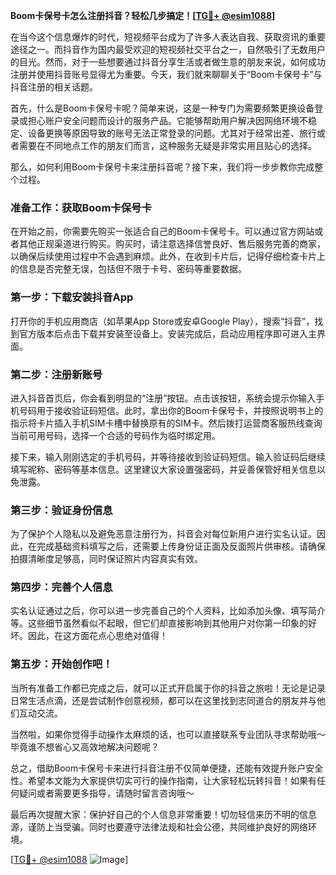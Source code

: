 **Boom卡保号卡怎么注册抖音？轻松几步搞定！[[TG💪+ @esim1088](https://t.me/s/esim1088)]**

在当今这个信息爆炸的时代，短视频平台成为了许多人表达自我、获取资讯的重要途径之一。而抖音作为国内最受欢迎的短视频社交平台之一，自然吸引了无数用户的目光。然而，对于一些想要通过抖音分享生活或者做生意的朋友来说，如何成功注册并使用抖音账号显得尤为重要。今天，我们就来聊聊关于“Boom卡保号卡”与抖音注册的相关话题。

首先，什么是Boom卡保号卡呢？简单来说，这是一种专门为需要频繁更换设备登录或担心账户安全问题而设计的服务产品。它能够帮助用户解决因网络环境不稳定、设备更换等原因导致的账号无法正常登录的问题。尤其对于经常出差、旅行或者需要在不同地点工作的朋友们而言，这种服务无疑是非常实用且贴心的选择。

那么，如何利用Boom卡保号卡来注册抖音呢？接下来，我们将一步步教你完成整个过程。

### 准备工作：获取Boom卡保号卡

在开始之前，你需要先购买一张适合自己的Boom卡保号卡。可以通过官方网站或者其他正规渠道进行购买。购买时，请注意选择信誉良好、售后服务完善的商家，以确保后续使用过程中不会遇到麻烦。此外，在收到卡片后，记得仔细检查卡片上的信息是否完整无误，包括但不限于卡号、密码等重要数据。

### 第一步：下载安装抖音App

打开你的手机应用商店（如苹果App Store或安卓Google Play），搜索“抖音”，找到官方版本后点击下载并安装至设备上。安装完成后，启动应用程序即可进入主界面。

### 第二步：注册新账号

进入抖音首页后，你会看到明显的“注册”按钮。点击该按钮，系统会提示你输入手机号码用于接收验证码短信。此时，拿出你的Boom卡保号卡，并按照说明书上的指示将卡片插入手机SIM卡槽中替换原有的SIM卡。然后拨打运营商客服热线查询当前可用号码，选择一个合适的号码作为临时绑定用。

接下来，输入刚刚选定的手机号码，并等待接收到验证码短信。输入验证码后继续填写昵称、密码等基本信息。这里建议大家设置强密码，并妥善保管好相关信息以免泄露。

### 第三步：验证身份信息

为了保护个人隐私以及避免恶意注册行为，抖音会对每位新用户进行实名认证。因此，在完成基础资料填写之后，还需要上传身份证正面及反面照片供审核。请确保拍摄清晰度足够高，同时保证照片内容真实有效。

### 第四步：完善个人信息

实名认证通过之后，你可以进一步完善自己的个人资料，比如添加头像、填写简介等。这些细节虽然看似不起眼，但它们却直接影响到其他用户对你第一印象的好坏。因此，在这方面花点心思绝对值得！

### 第五步：开始创作吧！

当所有准备工作都已完成之后，就可以正式开启属于你的抖音之旅啦！无论是记录日常生活点滴，还是尝试制作创意视频，都可以在这里找到志同道合的朋友并与他们互动交流。

当然啦，如果你觉得手动操作太麻烦的话，也可以直接联系专业团队寻求帮助哦～毕竟谁不想省心又高效地解决问题呢？

总之，借助Boom卡保号卡来进行抖音注册不仅简单便捷，还能有效提升账户安全性。希望本文能为大家提供切实可行的操作指南，让大家轻松玩转抖音！如果有任何疑问或者需要更多指导，请随时留言咨询哦～

最后再次提醒大家：保护好自己的个人信息非常重要！切勿轻信来历不明的信息源，谨防上当受骗。同时也要遵守法律法规和社会公德，共同维护良好的网络环境。

[[TG💪+ @esim1088](https://t.me/s/esim1088) ![Image](https://i.postimg.cc/4NQfJmqS/Snipaste-2025-05-13-00-14-12.png)]